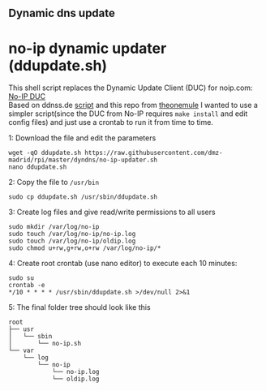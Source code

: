 ## Dynamic dns update

# no-ip dynamic updater (ddupdate.sh)

This shell script replaces the Dynamic Update Client (DUC) for noip.com: [No-IP DUC](https://www.noip.com/support/knowledgebase/installing-the-linux-dynamic-update-client/ "Howto install DUC on Linux ")\
Based on ddnss.de [script](https://ddnss.de/info.php "CRON & Bash Script") and this repo from [theonemule](https://github.com/theonemule/no-ip) 
I wanted to use a simpler script(since the DUC from No-IP requires `make install` and edit config files) and just use a crontab to run it from time to time. 

1: Download the file and edit the parameters
    
    wget -qO ddupdate.sh https://raw.githubusercontent.com/dmz-madrid/rpi/master/dyndns/no-ip-updater.sh
    nano ddupdate.sh
    
2: Copy the file to `/usr/bin`

    sudo cp ddupdate.sh /usr/sbin/ddupdate.sh
    
3: Create log files and give read/write permissions to all users

    sudo mkdir /var/log/no-ip
    sudo touch /var/log/no-ip/no-ip.log
    sudo touch /var/log/no-ip/oldip.log
    sudo chmod u+rw,g+rw,o+rw /var/log/no-ip/*
   
4: Create root crontab (use nano editor) to execute each 10 minutes:
    
    sudo su
    crontab -e
    */10 * * * * /usr/sbin/ddupdate.sh >/dev/null 2>&1
    
5: The final folder tree should look like this

    root
    ├── usr
    │   └── sbin
    │       └── no-ip.sh
    └── var
        └── log
            └── no-ip
                └── no-ip.log  
                └── oldip.log  
